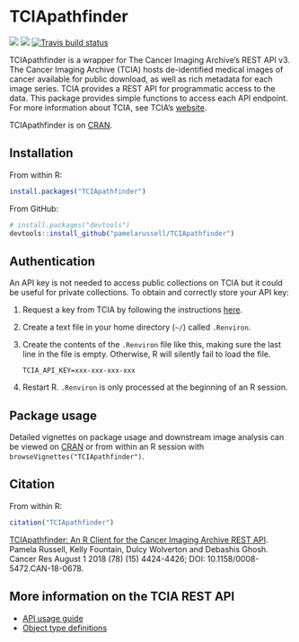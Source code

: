 
# TCIApathfinder

<!-- badges: start -->

[![](https://www.r-pkg.org/badges/version/TCIApathfinder)](https://cran.r-project.org/package=TCIApathfinder)
[![](http://cranlogs.r-pkg.org/badges/grand-total/TCIApathfinder?color=brightgreen)](https://cran.r-project.org/package=TCIApathfinder)
[![Travis build
status](https://travis-ci.com/pamelarussell/TCIApathfinder.svg?branch=master)](https://travis-ci.com/pamelarussell/TCIApathfinder)
<!-- badges: end -->

TCIApathfinder is a wrapper for The Cancer Imaging Archive’s REST API
v3. The Cancer Imaging Archive (TCIA) hosts de-identified medical images
of cancer available for public download, as well as rich metadata for
each image series. TCIA provides a REST API for programmatic access to
the data. This package provides simple functions to access each API
endpoint. For more information about TCIA, see TCIA’s
[website](http://www.cancerimagingarchive.net/).

TCIApathfinder is on
[CRAN](https://cran.r-project.org/package=TCIApathfinder).

## Installation

From within R:

``` r
install.packages("TCIApathfinder")
```

From GitHub:

``` r
# install.packages("devtools")
devtools::install_github("pamelarussell/TCIApathfinder")
```

## Authentication

An API key is not needed to access public collections on TCIA but it could be useful for private collections. 
To obtain and correctly store your API key:

1.  Request a key from TCIA by following the instructions
    [here](https://wiki.cancerimagingarchive.net/display/Public/TCIA+Programmatic+Interface+%28REST+API%29+Usage+Guide).

2.  Create a text file in your home directory (`~/`) called `.Renviron`.

3.  Create the contents of the `.Renviron` file like this, making sure
    the last line in the file is empty. Otherwise, R will silently fail
    to load the file.
    
        TCIA_API_KEY=xxx-xxx-xxx-xxx

4.  Restart R. `.Renviron` is only processed at the beginning of an R
    session.

## Package usage

Detailed vignettes on package usage and downstream image analysis can be
viewed on [CRAN](https://CRAN.R-project.org/package=TCIApathfinder) or
from within an R session with `browseVignettes("TCIApathfinder")`.

## Citation

From within R:

``` r
citation("TCIApathfinder")
```

[TCIApathfinder: An R Client for the Cancer Imaging Archive REST
API](https://doi.org/10.1158/0008-5472.CAN-18-0678). Pamela Russell,
Kelly Fountain, Dulcy Wolverton and Debashis Ghosh. Cancer Res August 1
2018 (78) (15) 4424-4426; DOI: 10.1158/0008-5472.CAN-18-0678.

## More information on the TCIA REST API

  - [API usage
    guide](https://wiki.cancerimagingarchive.net/display/Public/TCIA+Programmatic+Interface+%28REST+API%29+Usage+Guide)
  - [Object type
    definitions](https://wiki.cancerimagingarchive.net/display/Public/TCIA+API+Return+Values)
